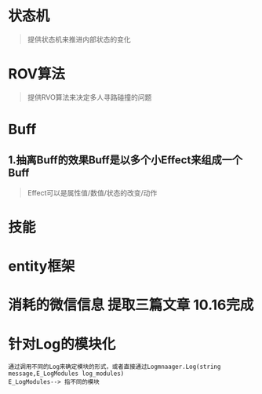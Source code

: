 # 状态机
>提供状态机来推进内部状态的变化


# ROV算法
>提供RVO算法来决定多人寻路碰撞的问题


# Buff

## 1.抽离Buff的效果Buff是以多个小Effect来组成一个Buff
>Effect可以是属性值/数值/状态的改变/动作

# 技能


# entity框架


# 消耗的微信信息 提取三篇文章 10.16完成


# 针对Log的模块化
	通过调用不同的Log来确定模块的形式，或者直接通过Logmnaager.Log(string message,E_LogModules log_modules)
	E_LogModules--> 指不同的模块